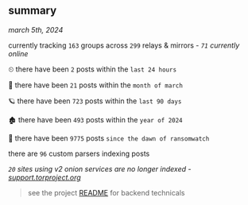 
## summary
_march 5th, 2024_

currently tracking `163` groups across `299` relays & mirrors - _`71` currently online_

⏲ there have been `2` posts within the `last 24 hours`

🦈 there have been `21` posts within the `month of march`

🪐 there have been `723` posts within the `last 90 days`

🏚 there have been `493` posts within the `year of 2024`

🦕 there have been `9775` posts `since the dawn of ransomwatch`

there are `96` custom parsers indexing posts

_`20` sites using v2 onion services are no longer indexed - [support.torproject.org](https://support.torproject.org/onionservices/v2-deprecation/)_

> see the project [README](https://github.com/joshhighet/ransomwatch#ransomwatch--) for backend technicals

